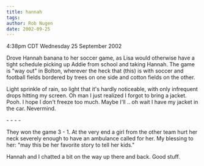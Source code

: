 ```yaml
---
title: hannah
tags: 
author: Rob Nugen
date: 2002-09-25
---
```


<p class=date>4:38pm CDT Wednesday 25 September 2002</p>

<p>Drove Hannah banana to her soccer game, as Lisa would otherwise
have a tight schedule picking up Addie from school and taking Hannah.
The game is "way out" in Bolton, wherever the heck that (this) is
with soccer and football fields bordered by trees on one side and
cotton fields on the other.</p>

<p>Light sprinkle of rain, so light that it's hardly noticeable, with
only infrequent drops hitting my screen.  Oh man I just realized I
forgot to bring a jacket.  Pooh.  I hope I don't freeze too much.
Maybe I'll .. oh wait I have my jacket in the car.  Nevermind.</p>

<p>- - - -</p>

<p>They won the game 3 - 1.  At the very end a girl from the other
team hurt her neck severely enough to have an ambulance called for
her.  My blessing to her: "may this be her favorite story to tell her
kids."</p>

<p>Hannah and I chatted a bit on the way up there and back.  Good
stuff.</p>
